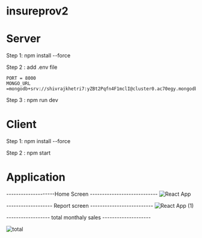 # insureprov2

# Server

 Step 1: npm install --force

 Step 2 : add .env file

    PORT = 8000
    MONGO_URL =mongodb+srv://shivrajkhetri7:yZBt2Pqfn4F1mclI@cluster0.ac70egy.mongodb.net/

Step 3 : npm run dev

# Client

 Step 1: npm install --force

 Step 2 : npm start

# Application 
--------------------Home Screen ---------------------------- 
![React App](https://github.com/shivrajkhetri7/insureprov2/assets/59004184/e57d010f-e122-4383-b3e9-ee88de48aee2)

------------------- Report screen --------------------------
![React App (1)](https://github.com/shivrajkhetri7/insureprov2/assets/59004184/095eaa72-b56e-46c4-b386-538be30d5f38)

------------------ total monthaly sales -------------------- 

![total](https://github.com/shivrajkhetri7/insureprov2/assets/59004184/dab196c9-ec41-442a-a62e-55012f827d3b)
